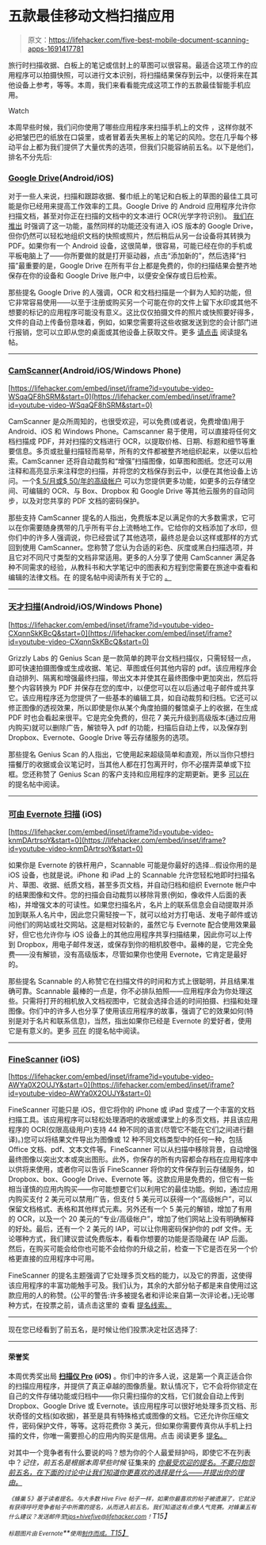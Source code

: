 # 五款最佳移动文档扫描应用

> 原文：<https://lifehacker.com/five-best-mobile-document-scanning-apps-1691417781>

旅行时扫描收据、白板上的笔记或信封上的草图可以很容易。最适合这项工作的应用程序可以拍摄快照，可以进行文本识别，将扫描结果保存到云中，以便将来在其他设备上参考，等等。本周，我们来看看能完成这项工作的五款最佳智能手机应用。

Watch

本周早些时候，我们问你使用了哪些应用程序来扫描手机上的文件 ，这样你就不必把皱巴巴的纸放在口袋里，或者冒着丢失黑板上的笔记的风险。您在几乎每个移动平台上都为我们提供了大量优秀的选项，但我们只能容纳前五名。以下是他们，排名不分先后:

### [Google Drive](https://www.google.com/drive/)(Android/iOS)

对于一些人来说，扫描和跟踪收据、餐巾纸上的笔记和白板上的草图的最佳工具可能是你已经用来提高工作效率的工具。Google Drive 的 Android 应用程序允许你扫描文档，甚至对你正在扫描的文档中的文本进行 OCR(光学字符识别)。 [我们在推出](https://lifehacker.com/google-drive-for-android-gets-ocr-scanning-file-downlo-509305696) 时强调了这一功能，虽然同样的功能还没有进入 iOS 版本的 Google Drive，但你仍然可以轻松地组织文档的快照或照片，然后稍后从另一台设备将其转换为 PDF。如果你有一个 Android 设备，这很简单，很容易，可能已经在你的手机或平板电脑上了——你所要做的就是打开驱动器，点击“添加新的”，然后选择“扫描”最重要的是，Google Drive 在所有平台上都是免费的，你的扫描结果会整齐地保存在你的设备和 Google Drive 账户中，以便安全保存或日后检索。

那些提名 Google Drive 的人强调，OCR 和文档扫描是一个鲜为人知的功能，但它非常容易使用——以至于注册或购买另一个可能在你的文件上留下水印或其他不想要的标记的应用程序可能没有意义。这比仅仅拍摄文件的照片或快照要好得多，文件的自动上传备份意味着，例如，如果您需要将这些收据发送到您的会计部门进行报销，您可以立即从您的桌面或其他设备上获取文件。更多 [请点击](http://lifehacker.com/vote-google-drive-android-why-free-easy-to-use-i-1691005331) 阅读提名帖。

* * *

### [CamScanner](https://www.camscanner.com/)(Android/iOS/Windows Phone)

 [https://lifehacker.com/embed/inset/iframe?id=youtube-video-WSqaQF8hSRM&start=0](https://lifehacker.com/embed/inset/iframe?id=youtube-video-WSqaQF8hSRM&start=0) 

CamScanner 是众所周知的，也很受欢迎，可以免费(或者说，免费增值)用于 Android、iOS 和 Windows Phone。Camscanner 易于使用，可以直接将任何文档扫描成 PDF，并对扫描的文档进行 OCR，以提取价格、日期、标题和细节等重要信息。多页或批量扫描轻而易举，所有的文件都被整齐地组织起来，以便以后检索。CamScanner 还将自动裁剪和“增强”扫描图像，如草图和图纸。您还可以用注释和高亮显示来注释您的扫描，并将您的文档保存到云中，以便在其他设备上访问。一个[$ 5/月或$ 50/年的高级帐户](https://www.camscanner.com/payment/price) 可以为您提供更多功能，如更多的云存储空间、可编辑的 OCR、与 Box、Dropbox 和 Google Drive 等其他云服务的自动同步，以及对您共享的 PDF 文档的密码保护。

那些支持 CamScanner 提名的人指出，免费版本足以满足你的大多数需求，它可以在你需要随身携带的几乎所有平台上流畅地工作。它给你的文档添加了水印，但你们中的许多人强调说，你已经尝试了其他选项，最终总是会以这样或那样的方式回到使用 CamScanner。您称赞了您认为合适的彩色、灰度或黑白扫描选项，并且它对不同尺寸类型的文档非常适用。更多的人分享了使用 CamScanner 满足各种不同需求的经验，从教科书和大学笔记中的图表和方程到您需要在旅途中查看和编辑的法律文档。在 的提名帖中阅读所有关于它的 [。](http://lifehacker.com/https-www-youtube-com-watch-v-wsqaqf8hsrm-vote-camsc-1690905026)

* * *

### [天才扫描](http://thegrizzlylabs.com/)(Android/iOS/Windows Phone)

 [https://lifehacker.com/embed/inset/iframe?id=youtube-video-CXqnnSkKBcQ&start=0](https://lifehacker.com/embed/inset/iframe?id=youtube-video-CXqnnSkKBcQ&start=0) 

Grizzly Labs 的 Genius Scan 是一款简单的跨平台文档扫描仪，只需轻轻一点，即可快速拍摄图像或生成收据、笔记、草图或任何其他内容的 pdf。该应用程序会自动排列、隔离和增强最终扫描，带出文本并使其在最终图像中更加突出，然后将整个内容转换为 PDF 并保存在您的库中，以便您可以在以后通过电子邮件或共享它。该应用程序还为您提供了一些基本的编辑工具，如自动裁剪和归档。它还可以修正图像的透视效果，所以即使是你从某个角度拍摄的餐馆桌子上的收据，在生成 PDF 时也会看起来很平。它是完全免费的，但花 7 美元升级到高级版本(通过应用内购买)就可以删除广告，解锁导入 pdf 的功能，扫描后自动上传，以及保存到 Dropbox、Evernote、Google Drive 等云存储服务的选项。

那些提名 Genius Scan 的人指出，它使用起来超级简单和直观，所以当你只想扫描餐厅的收据或会议笔记时，当其他人都在打包离开时，你不必摆弄菜单或下拉框。您还称赞了 Genius Scan 的客户支持和应用程序的定期更新。更多 [可以在](http://lifehacker.com/vote-genius-scan-ios-android-why-simple-intuitive-1691010487) 的提名帖中阅读。

* * *

### [可由 Evernote 扫描](https://evernote.com/products/scannable/) (iOS)

 [https://lifehacker.com/embed/inset/iframe?id=youtube-video-knmDArtrsoY&start=0](https://lifehacker.com/embed/inset/iframe?id=youtube-video-knmDArtrsoY&start=0) 

如果你是 Evernote 的铁杆用户，Scannable 可能是你最好的选择...假设你用的是 iOS 设备，也就是说。iPhone 和 iPad 上的 Scannable 允许您轻松地即时扫描名片、草图、收据、纸质文档，甚至多页文档，并自动归档和组织 Evernote 帐户中的结果图像和文件。您的扫描会自动裁剪以移除背景(例如，像收件人后面的表格)，并增强文本的可读性。如果您扫描名片，名片上的联系信息会自动提取并添加到联系人名片中，因此您只需轻按一下，就可以给对方打电话、发电子邮件或访问他们的网站或社交网站。这是相对较新的，虽然它与 Evernote 配合使用效果最好，但它也允许你与 iOS 设备上的其他应用程序共享扫描结果，因此你可以上传到 Dropbox，用电子邮件发送，或保存到你的相机胶卷中。最棒的是，它完全免费——没有解锁，没有高级版本，尽管如果你也使用 Evernote，它肯定是最好的。

那些提名 Scannable 的人称赞它在扫描文件的时间和方式上很聪明，并且结果准确可靠。Scannable 最棒的一点是，你不必排队拍照——应用程序会为你处理这些。只需将打开的相机放入文档视图中，它就会选择合适的时间拍摄、扫描和处理图像。你们中的许多人也分享了使用该应用程序的故事，强调了它的效果如何(特别是对于名片和联系信息)，当然，指出如果你已经是 Evernote 的爱好者，使用它是有意义的。更多 [可在](http://lifehacker.com/there-are-many-great-scanner-apps-and-it-was-a-bit-hard-1691006826) 的提名帖中阅读。

* * *

### [FineScanner](http://www.abbyy.com/finescanner_ios/) (iOS)

 [https://lifehacker.com/embed/inset/iframe?id=youtube-video-AWYa0X2OUJY&start=0](https://lifehacker.com/embed/inset/iframe?id=youtube-video-AWYa0X2OUJY&start=0) 

FineScanner 可能只是 iOS，但它将你的 iPhone 或 iPad 变成了一个丰富的文档扫描工具。该应用程序可以轻松处理酒吧的收据或课堂上的多页文档，并且该应用程序的 OCR(仅限高级用户)支持 44 种不同的语言(尽管它不能在它们之间进行翻译)。)您可以将结果文件导出为图像或 12 种不同文档类型中的任何一种，包括 Office 文档、pdf、文本文件等。FineScanner 可以从扫描中移除背景，自动增强最终图像以突出文本或突出图形。此外，你保存的所有内容都会存档在应用程序中以供将来使用，或者你可以告诉 FineScanner 将你的文件保存到云存储服务，如 Dropbox、box、Google Drive、Evernote 等。这款应用是免费的，但它有一些相当谨慎的应用内购买——你可能想要它们以利用它的最佳功能。例如，通过应用内购买支付 2 美元可以禁用广告，但支付 5 美元可以获得一个“高级帐户”，可以保留文档格式、表格和其他样式元素。另外还有一个 5 美元的解锁，增加了有用的 OCR，以及一个 20 美元的“专业/高级帐户”，增加了他们网站上没有明确解释的好处。最后，还有一个 2 美元的 IAP，可以让你用密码保护你的 pdf 文件。无论哪种方式，我们建议尝试免费版本，看看你想要的功能是否隐藏在 IAP 后面。然后，在购买可能会给你也可能不会给你的升级之前，检查一下它是否在另一个价格更直接的应用程序中可用。

FineScanner 的提名主题强调了它处理多页文档的能力，以及它的界面，这使得该应用程序的丰富功能触手可及。我们认为，其余的大部分帖子都是来自使用过这款应用的人的称赞。(公平的警告:许多被提名者和评论来自第一次评论者。)无论哪种方式，在投票之前，请点击这里的 查看 [提名线索。](http://lifehacker.com/vote-finescanner-ios-the-only-scanner-app-ive-seen-t-1691007268)

* * *

现在您已经看到了前五名，是时候让他们投票决定社区选择了:

* * *

#### 荣誉奖

本周优秀奖出局 [**扫描仪 Pro**](https://readdle.com/products/scannerpro5) **(iOS)** 。你们中的许多人说，这是第一个真正适合你的扫描应用程序，并提供了真正卓越的图像质量。默认情况下，它不会将你锁定在自己的文件存储功能或归档中——你只需扫描你的文档，它们就会自动上传到 Dropbox、Google Drive 或 Evernote。该应用程序可以很好地处理多页文档、形状奇怪的文档(如收据)，甚至是具有特殊格式或图像的文档。它还允许你压缩文件，密码保护文件，等等。这将花费你 3 美元，但如果你需要传真你从手机上扫描的文件，你唯一需要担心的应用内购买是信用。点击 阅读更多 [提名。](http://lifehacker.com/scanner-pro-1691018918)

对其中一个竞争者有什么要说的吗？想为你的个人最爱辩护吗，即使它不在列表中？*记住，前五名是根据本周早些时候* 征集来的 [*你最受欢迎的提名。不要只抱怨前五名，在下面的讨论中让我们知道你更喜欢的选择是什么——并提出你的理由。*](https://lifehacker.com/whats-the-best-mobile-document-scanning-app-1690902789)

*<small>《蜂巢 5》基于读者提名。与大多数 Hive Five 帖子一样，如果你最喜欢的帖子被遗漏了，它就没有获得呼吁竞争者帖子中所需的提名，从而进入前五名。我们知道这有点像人气竞赛。对蜂巢五有什么建议？发送邮件至</small>*[*<small>tips+hivefive@lifehacker.com</small>*](mailto:tips+hivefive@lifehacker.com)*<small>！</small>T15】*

*<small>标题图片由 Evernote</small>**<small>使用</small>[*<small>制作而成。</small>T15】*](https://evernote.com/products/scannable/)*